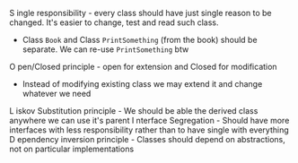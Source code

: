 S ingle responsibility - every class should have just single reason to be changed. It's easier to change, test and read such class.
- Class `Book` and Class `PrintSomething` (from the book) should be separate. We can re-use `PrintSomething` btw

O pen/Closed principle - open for extension and Closed for modification
- Instead of modifying existing class we may extend it and change whatever we need

L iskov Substitution principle - We should be able the derived class anywhere we can use it's parent
I nterface Segregation - Should have more interfaces with less responsibility rather than to have single with everything
D ependency inversion principle - Classes should depend on abstractions, not on particular implementations
